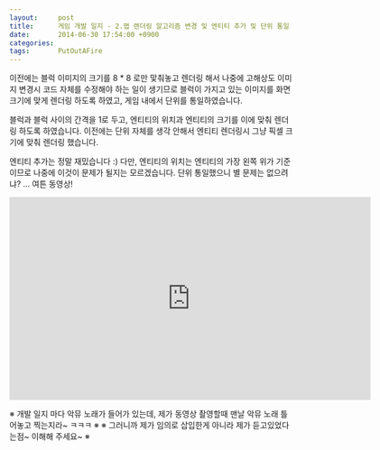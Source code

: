 ```yaml
---
layout:     post
title:      게임 개발 일지 - 2.맵 렌더링 알고리즘 변경 및 엔티티 추가 및 단위 통일
date:       2014-06-30 17:54:00 +0900
categories: 
tags:       PutOutAFire
---
```


이전에는 블럭 이미지의 크기를 8 * 8 로만 맟춰놓고 렌더링 해서 나중에 고해상도 이미지 변경시 코드 자체를 수정해야 하는 일이 생기므로 블럭이 가지고 있는 이미지를 화면 크기에 맞게 렌더링 하도록 하였고, 게임 내에서 단위를 통일하였습니다.

블럭과 블럭 사이의 간격을 1로 두고, 엔티티의 위치과 엔티티의 크기를 이에 맞춰 렌더링 하도록 하였습니다.
이전에는 단위 자체를 생각 안해서 엔티티 렌더링시 그냥 픽셀 크기에 맞춰 렌더링 했습니다.

엔티티 추가는 정말 재밌습니다 :) 다만, 엔티티의 위치는 엔티티의 가장 왼쪽 위가 기준이므로 나중에 이것이 문제가 될지는 모르겠습니다. 단위 통일했으니 별 문제는 없으려냐? ... 여튼 동영상!

<center><iframe title="게임 개발 일지 - 2.맵 렌더링 알고리즘 변경 및 엔티티 추가 및 단위 통일" width="640" height="360" src="https://kakaotv.daum.net/embed/player/cliplink/59897857?service=daum_tistory" allowfullscreen frameborder="0" scrolling="no"></iframe></center>

※ 개발 일지 마다 악뮤 노래가 들어가 있는데, 제가 동영상 촬영할때 맨날 악뮤 노래 틀어놓고 찍는지라~ ㅋㅋㅋ ※
※ 그러니까 제가 임의로 삽입한게 아니라 제가 듣고있었다는점~ 이해해 주세요~ ※